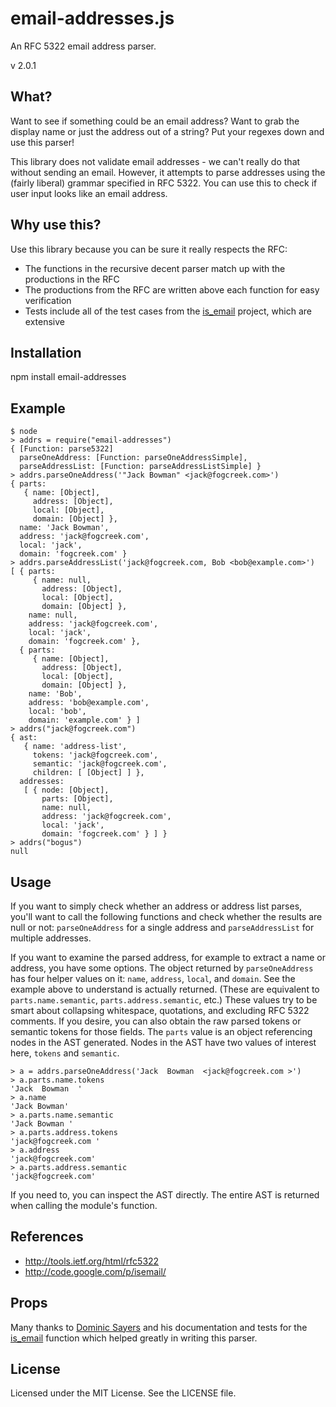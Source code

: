 email-addresses.js
==================

An RFC 5322 email address parser.

v 2.0.1

What?
-----
Want to see if something could be an email address? Want to grab the display name or just the address out of a string? Put your regexes down and use this parser!

This library does not validate email addresses - we can't really do that without sending an email. However, it attempts to parse addresses using the (fairly liberal) grammar specified in RFC 5322. You can use this to check if user input looks like an email address.

Why use this?
-------------
Use this library because you can be sure it really respects the RFC:
 - The functions in the recursive decent parser match up with the productions in the RFC
 - The productions from the RFC are written above each function for easy verification
 - Tests include all of the test cases from the [is_email](https://github.com/dominicsayers/isemail) project, which are extensive

Installation
------------
npm install email-addresses

Example
-------

```
$ node
> addrs = require("email-addresses")
{ [Function: parse5322]
  parseOneAddress: [Function: parseOneAddressSimple],
  parseAddressList: [Function: parseAddressListSimple] }
> addrs.parseOneAddress('"Jack Bowman" <jack@fogcreek.com>')
{ parts:
   { name: [Object],
     address: [Object],
     local: [Object],
     domain: [Object] },
  name: 'Jack Bowman',
  address: 'jack@fogcreek.com',
  local: 'jack',
  domain: 'fogcreek.com' }
> addrs.parseAddressList('jack@fogcreek.com, Bob <bob@example.com>')
[ { parts:
     { name: null,
       address: [Object],
       local: [Object],
       domain: [Object] },
    name: null,
    address: 'jack@fogcreek.com',
    local: 'jack',
    domain: 'fogcreek.com' },
  { parts:
     { name: [Object],
       address: [Object],
       local: [Object],
       domain: [Object] },
    name: 'Bob',
    address: 'bob@example.com',
    local: 'bob',
    domain: 'example.com' } ]
> addrs("jack@fogcreek.com")
{ ast:
   { name: 'address-list',
     tokens: 'jack@fogcreek.com',
     semantic: 'jack@fogcreek.com',
     children: [ [Object] ] },
  addresses:
   [ { node: [Object],
       parts: [Object],
       name: null,
       address: 'jack@fogcreek.com',
       local: 'jack',
       domain: 'fogcreek.com' } ] }
> addrs("bogus")
null
```

Usage
-----
If you want to simply check whether an address or address list parses, you'll want to call the following functions and check whether the results are null or not: ```parseOneAddress``` for a single address and ```parseAddressList``` for multiple addresses.

If you want to examine the parsed address, for example to extract a name or address, you have some options. The object returned by ```parseOneAddress``` has four helper values on it: ```name```, ```address```, ```local```, and ```domain```. See the example above to understand is actually returned. (These are equivalent to ```parts.name.semantic```, ```parts.address.semantic```, etc.) These values try to be smart about collapsing whitespace, quotations, and excluding RFC 5322 comments. If you desire, you can also obtain the raw parsed tokens or semantic tokens for those fields. The ```parts``` value is an object referencing nodes in the AST generated. Nodes in the AST have two values of interest here, ```tokens``` and ```semantic```.

```
> a = addrs.parseOneAddress('Jack  Bowman  <jack@fogcreek.com >')
> a.parts.name.tokens
'Jack  Bowman  '
> a.name
'Jack Bowman'
> a.parts.name.semantic
'Jack Bowman '
> a.parts.address.tokens
'jack@fogcreek.com '
> a.address
'jack@fogcreek.com'
> a.parts.address.semantic
'jack@fogcreek.com'
```

If you need to, you can inspect the AST directly. The entire AST is returned when calling the module's function.

References
----------
 - http://tools.ietf.org/html/rfc5322
 - http://code.google.com/p/isemail/

Props
-----
Many thanks to [Dominic Sayers](https://github.com/dominicsayers) and his documentation and tests
for the [is_email](https://github.com/dominicsayers/isemail) function which helped greatly in writing this parser.

License
-------
Licensed under the MIT License. See the LICENSE file.
